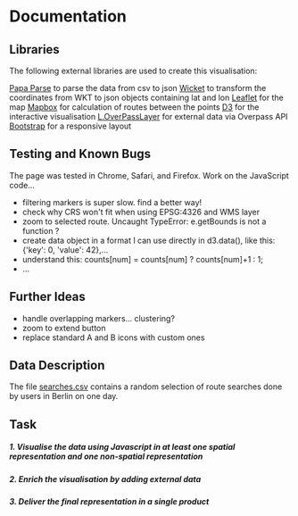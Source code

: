 # Documentation

## Libraries</h3>
The following external libraries are used to create this visualisation:</p>

[Papa Parse](http://papaparse.com/)	to parse the data from csv to json
[Wicket](http://arthur-e.github.io/Wicket/) to transform the coordinates from WKT to json objects containing lat and lon
[Leaflet](http://leafletjs.com/) for the map
[Mapbox](https://www.mapbox.com/api-documentation/#directions) for calculation of routes between the points
[D3](https://d3js.org/) for the interactive visualisation
[L.OverPassLayer](https://github.com/kartenkarsten/leaflet-layer-overpass) for external data via Overpass API
[Bootstrap](http://getbootstrap.com/) for a responsive layout


## Testing and Known Bugs
The page was tested in Chrome, Safari, and Firefox.
Work on the JavaScript code... 
 * filtering markers is super slow. find a better way!
 * check why CRS won't fit when using EPSG:4326 and WMS layer
 * zoom to selected route. Uncaught TypeError: e.getBounds is not a function ?
 * create data object in a format I can use directly in d3.data(), like this: {'key': 0, 'value': 42},...
 * understand this: counts[num] = counts[num] ? counts[num]+1 : 1;
 * ...

## Further Ideas
 * handle overlapping markers... clustering?
 * zoom to extend button
 * replace standard A and B icons with custom ones


## Data Description
The file [searches.csv](data/searches.csv) contains a random selection of route searches done by users in Berlin on one day.

## Task
##### 1. Visualise the data using Javascript in at least one spatial representation and one non-spatial representation
##### 2. Enrich the visualisation by adding external data
##### 3. Deliver the final representation in a single product
